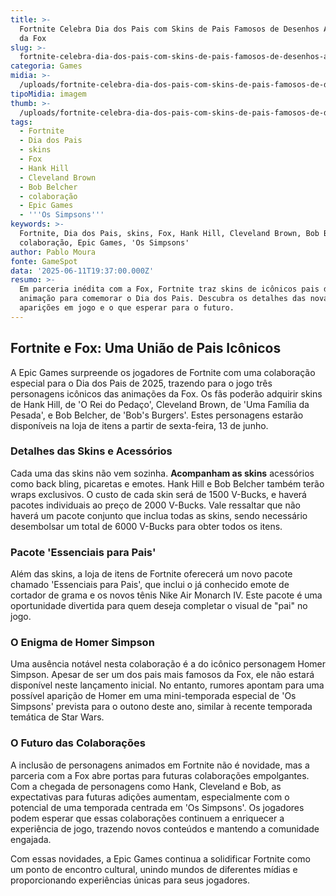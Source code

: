 ```yaml
---
title: >-
  Fortnite Celebra Dia dos Pais com Skins de Pais Famosos de Desenhos Animados
  da Fox
slug: >-
  fortnite-celebra-dia-dos-pais-com-skins-de-pais-famosos-de-desenhos-animados-da-fox
categoria: Games
midia: >-
  /uploads/fortnite-celebra-dia-dos-pais-com-skins-de-pais-famosos-de-desenhos-animados-da-fox-thumb.jpg
tipoMidia: imagem
thumb: >-
  /uploads/fortnite-celebra-dia-dos-pais-com-skins-de-pais-famosos-de-desenhos-animados-da-fox-thumb.jpg
tags:
  - Fortnite
  - Dia dos Pais
  - skins
  - Fox
  - Hank Hill
  - Cleveland Brown
  - Bob Belcher
  - colaboração
  - Epic Games
  - '''Os Simpsons'''
keywords: >-
  Fortnite, Dia dos Pais, skins, Fox, Hank Hill, Cleveland Brown, Bob Belcher,
  colaboração, Epic Games, 'Os Simpsons'
author: Pablo Moura
fonte: GameSpot
data: '2025-06-11T19:37:00.000Z'
resumo: >-
  Em parceria inédita com a Fox, Fortnite traz skins de icônicos pais de
  animação para comemorar o Dia dos Pais. Descubra os detalhes das novas
  aparições em jogo e o que esperar para o futuro.
---
```


## Fortnite e Fox: Uma União de Pais Icônicos

A Epic Games surpreende os jogadores de Fortnite com uma colaboração especial para o Dia dos Pais de 2025, trazendo para o jogo três personagens icônicos das animações da Fox. Os fãs poderão adquirir skins de Hank Hill, de 'O Rei do Pedaço', Cleveland Brown, de 'Uma Família da Pesada', e Bob Belcher, de 'Bob's Burgers'. Estes personagens estarão disponíveis na loja de itens a partir de sexta-feira, 13 de junho.

### Detalhes das Skins e Acessórios

Cada uma das skins não vem sozinha. **Acompanham as skins** acessórios como back bling, picaretas e emotes. Hank Hill e Bob Belcher também terão wraps exclusivos. O custo de cada skin será de 1500 V-Bucks, e haverá pacotes individuais ao preço de 2000 V-Bucks. Vale ressaltar que não haverá um pacote conjunto que inclua todas as skins, sendo necessário desembolsar um total de 6000 V-Bucks para obter todos os itens.

### Pacote 'Essenciais para Pais'

Além das skins, a loja de itens de Fortnite oferecerá um novo pacote chamado 'Essenciais para Pais', que inclui o já conhecido emote de cortador de grama e os novos tênis Nike Air Monarch IV. Este pacote é uma oportunidade divertida para quem deseja completar o visual de "pai" no jogo.

### O Enigma de Homer Simpson

Uma ausência notável nesta colaboração é a do icônico personagem Homer Simpson. Apesar de ser um dos pais mais famosos da Fox, ele não estará disponível neste lançamento inicial. No entanto, rumores apontam para uma possível aparição de Homer em uma mini-temporada especial de 'Os Simpsons' prevista para o outono deste ano, similar à recente temporada temática de Star Wars.

### O Futuro das Colaborações

A inclusão de personagens animados em Fortnite não é novidade, mas a parceria com a Fox abre portas para futuras colaborações empolgantes. Com a chegada de personagens como Hank, Cleveland e Bob, as expectativas para futuras adições aumentam, especialmente com o potencial de uma temporada centrada em 'Os Simpsons'. Os jogadores podem esperar que essas colaborações continuem a enriquecer a experiência de jogo, trazendo novos conteúdos e mantendo a comunidade engajada.

Com essas novidades, a Epic Games continua a solidificar Fortnite como um ponto de encontro cultural, unindo mundos de diferentes mídias e proporcionando experiências únicas para seus jogadores.

